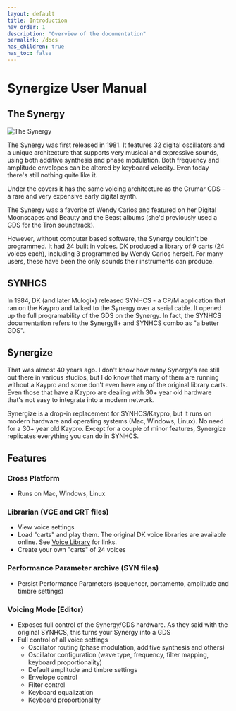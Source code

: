 ```yaml
---
layout: default
title: Introduction
nav_order: 1
description: "Overview of the documentation"
permalink: /docs
has_children: true
has_toc: false
---
```

# Synergize User Manual

## The Synergy

![The Synergy](/synergize/docs/screenshots/synergy.jpg)

The Synergy was first released in 1981.  It features 32 digital
oscillators and a unique architecture that supports very musical and
expressive sounds, using both additive synthesis and phase
modulation. Both frequency and amplitude envelopes can be altered by
keyboard velocity. Even today there's still nothing quite like it.

Under the covers it has the same voicing architecture as the Crumar
GDS - a rare and very expensive early digital synth.

The Synergy was a favorite of Wendy Carlos and featured on her Digital
Moonscapes and Beauty and the Beast albums (she'd previously used a
GDS for the Tron soundtrack). 

However, without computer based software, the Synergy couldn't be
programmed.  It had 24 built in voices. DK produced a library of 9
carts (24 voices each), including 3 programmed by Wendy Carlos
herself.  For many users, these have been the only sounds their
instruments can produce. 

## SYNHCS

In 1984, DK (and later Mulogix) released SYNHCS - a CP/M application
that ran on the Kaypro and talked to the Synergy over a serial
cable. It opened up the full programability of the GDS on the Synergy.
In fact, the SYNHCS documentation refers to the SynergyII+ and SYNHCS
combo as "a better GDS".

## Synergize

That was almost 40 years ago. I don't know how many Synergy's are
still out there in various studios, but I do know that many of them
are running without a Kaypro and some don't even have any of the
original library carts.  Even those that have a Kaypro are dealing
with 30+ year old hardware that's not easy to integrate into a modern
network.

Synergize is a drop-in replacement for SYNHCS/Kaypro, but it runs on
modern hardware and operating systems (Mac, Windows, Linux).  No need
for a 30+ year old Kaypro. Except for a couple of minor features, Synergize
replicates everything you can do in SYNHCS.

## Features

### Cross Platform
* Runs on Mac, Windows, Linux

### Librarian (VCE and CRT files)
* View voice settings
* Load "carts" and play them. The original DK voice libraries are
  available online. See [Voice Library](voice-library.html) for
  links.
* Create your own "carts" of 24 voices

### Performance Parameter archive (SYN files)
* Persist Performance Parameters (sequencer, portamento, amplitude and timbre settings)

### Voicing Mode (Editor)
* Exposes full control of the Synergy/GDS hardware. As they said with the original SYNHCS, this turns your Synergy into a GDS
* Full control of all voice settings
  * Oscillator routing (phase modulation, additive synthesis and others)
  * Oscillator configuration (wave type, frequency, filter mapping, keyboard proportionality)
  * Default amplitude and timbre settings
  * Envelope control
  * Filter control
  * Keyboard equalization
  * Keyboard proportionality
